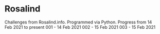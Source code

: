 # Rosalind
Challenges from Rosalind.info. Programmed via Python.
Progress from 14 Feb 2021 to present
001 - 14 Feb 2021
002 - 15 Feb 2021
003 - 15 Feb 2021
